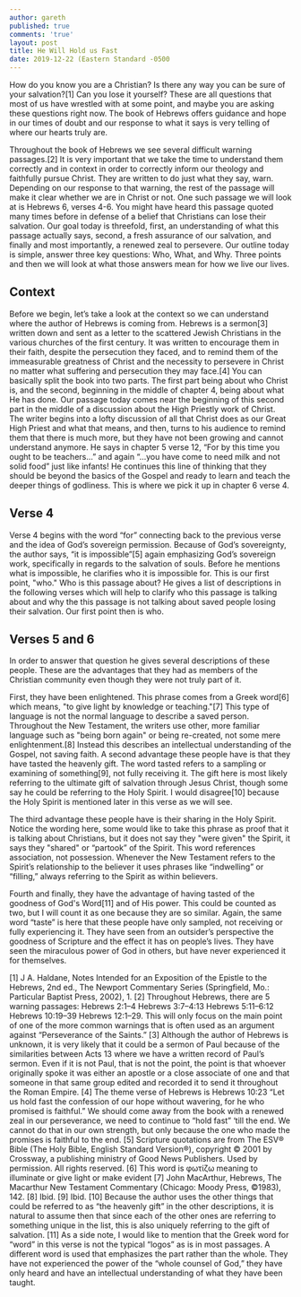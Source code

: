 ```yaml
---
author: gareth
published: true
comments: 'true'
layout: post
title: He Will Hold us Fast
date: 2019-12-22 (Eastern Standard -0500
---
```

How do you know you are a Christian? Is there any way you can be sure of your salvation?[1] Can you lose it yourself? These are all questions that most of us have wrestled with at some point, and maybe you are asking these questions right now. The book of Hebrews offers guidance and hope in our times of doubt and our response to what it says is very telling of where our hearts truly are.

Throughout the book of Hebrews we see several difficult warning passages.[2] It is very important that we take the time to understand them correctly and in context in order to correctly inform our theology and faithfully pursue Christ. They are written to do just what they say, warn. Depending on our response to that warning, the rest of the passage will make it clear whether we are in Christ or not. One such passage we will look at is Hebrews 6, verses 4-6. You might have heard this passage quoted many times before in defense of a belief that Christians can lose their salvation. Our goal today is threefold, first, an understanding of what this passage actually says, second, a fresh assurance of our salvation, and finally and most importantly, a renewed zeal to persevere. Our outline today is simple, answer three key questions: Who, What, and Why. Three points and then we will look at what those answers mean for how we live our lives.

## Context

Before we begin, let’s take a look at the context so we can understand where the author of Hebrews is coming from. Hebrews is a sermon[3] written down and sent as a letter to the scattered Jewish Christians in the various churches of the first century. It was written to encourage them in their faith, despite the persecution they faced, and to remind them of the immeasurable greatness of Christ and the necessity to persevere in Christ no matter what suffering and persecution they may face.[4] You can basically split the book into two parts. The first part being about who Christ is, and the second, beginning in the middle of chapter 4, being about what He has done. Our passage today comes near the beginning of this second part in the middle of a discussion about the High Priestly work of Christ. The writer begins into a lofty discussion of all that Christ does as our Great High Priest and what that means, and then, turns to his audience to remind them that there is much more, but they have not been growing and cannot understand anymore. He says in chapter 5 verse 12, “For by this time you ought to be teachers…” and again “…you have come to need milk and not solid food” just like infants! He continues this line of thinking that they should be beyond the basics of the Gospel and ready to learn and teach the deeper things of godliness. This is where we pick it up in chapter 6 verse 4.

## Verse 4

Verse 4 begins with the word “for” connecting back to the previous verse and the idea of God’s sovereign permission. Because of God’s sovereignty, the author says, “it is impossible”[5] again emphasizing God’s sovereign work, specifically in regards to the salvation of souls. Before he mentions what is impossible, he clarifies who it is impossible for. This is our first point, "who." Who is this passage about? He gives a list of descriptions in the following verses which will help to clarify who this passage is talking about and why the this passage is not talking about saved people losing their salvation. Our first point then is who.

## Verses 5 and 6

In order to answer that question he gives several descriptions of these people. These are the advantages that they had as members of the Christian community even though they were not truly part of it. 

First, they have been enlightened. This phrase comes from a Greek word[6] which means, "to give light by knowledge or teaching."[7] This type of language is not the normal language to describe a saved person. Throughout the New Testament, the writers use other, more familiar language such as "being born again" or being re-created, not some mere enlightenment.[8] Instead this describes an intellectual understanding of the Gospel, not saving faith. 
A second advantage these people have is that they have tasted the heavenly gift. The word tasted refers to a sampling or examining of something[9], not fully receiving it. The gift here is most likely referring to the ultimate gift of salvation through Jesus Christ, though some say he could be referring to the Holy Spirit. I would disagree[10] because the Holy Spirit is mentioned later in this verse as we will see.

The third advantage these people have is their sharing in the Holy Spirit. Notice the wording here, some would like to take this phrase as proof that it is talking about Christians, but it does not say they "were given" the Spirit, it says they "shared" or “partook” of the Spirit. This word references association, not possession. Whenever the New Testament refers to the Spirit’s relationship to the believer it uses phrases like “indwelling” or “filling,” always referring to the Spirit as within believers.

Fourth and finally, they have the advantage of having tasted of the goodness of God's Word[11] and of His power. This could be counted as two, but I will count it as one because they are so similar. Again, the same word “taste” is here that these people have only sampled, not receiving or fully experiencing it. They have seen from an outsider’s perspective the goodness of Scripture and the effect it has on people’s lives. They have seen the miraculous power of God in others, but have never experienced it for themselves. 

[1] J A. Haldane, Notes Intended for an Exposition of the Epistle to the Hebrews, 2nd ed., The Newport Commentary Series (Springfield, Mo.: Particular Baptist Press, 2002), 1.
[2] Throughout Hebrews, there are 5 warning passages: Hebrews 2:1–4 Hebrews 3:7–4:13 Hebrews 5:11–6:12 Hebrews 10:19–39 Hebrews 12:1–29. This will only focus on the main point of one of the more common warnings that is often used as an argument against “Perseverance of the Saints.”
[3] Although the author of Hebrews is unknown, it is very likely that it could be a sermon of Paul because of the similarities between Acts 13 where we have a written record of Paul’s sermon. Even if it is not Paul, that is not the point, the point is that whoever originally spoke it was either an apostle or a close associate of one and that someone in that same group edited and recorded it to send it throughout the Roman Empire.
[4] The theme verse of Hebrews is Hebrews 10:23 “Let us hold fast the confession of our hope without wavering, for he who promised is faithful.” We should come away from the book with a renewed zeal in our perseverance, we need to continue to “hold fast” ‘till the end. We cannot do that in our own strength, but only because the one who made the promises is faithful to the end.
[5] Scripture quotations are from The ESV® Bible (The Holy Bible, English Standard Version®), copyright © 2001 by Crossway, a publishing ministry of Good News Publishers. Used by permission. All rights reserved.
[6] This word is φωτίζω meaning to illuminate or give light or make evident
[7] John MacArthur, Hebrews, The Macarthur New Testament Commentary (Chicago: Moody Press, ©1983), 142.
[8] Ibid.
[9] Ibid.
[10] Because the author uses the other things that could be referred to as “the heavenly gift” in the other descriptions, it is natural to assume then that since each of the other ones are referring to something unique in the list, this is also uniquely referring to the gift of salvation.
[11] As a side note, I would like to mention that the Greek word for “word” in this verse is not the typical “logos” as is in most passages. A different word is used that emphasizes the part rather than the whole. They have not experienced the power of the “whole counsel of God,” they have only heard and have an intellectual understanding of what they have been taught.
